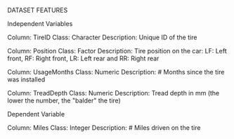 DATASET FEATURES

Independent Variables

Column: TireID 
Class: Character 
Description: Unique ID of the tire

Column: Position 
Class: Factor 
Description: Tire position on the car: LF: Left front, RF: Right front, LR: Left rear and RR: Right rear

Column: UsageMonths 
Class: Numeric 
Description: # Months since the tire was installed

Column: TreadDepth 
Class: Numeric 
Description: Tread depth in mm (the lower the number, the "balder" the tire)

Dependent Variable

Column: Miles 
Class: Integer 
Description: # Miles driven on the tire
